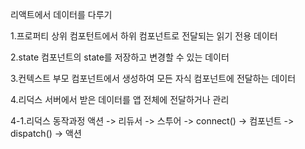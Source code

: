 리액트에서 데이터를 다루기

1.프로퍼티
상위 컴포턴트에서 하위 컴포넌트로 전달되는 읽기 전용 데이터

2.state
컴포넌트의 state를 저장하고 변경할 수 있는 데이터

3.컨텍스트
부모 컴포넌트에서 생성하여 모든 자식 컴포넌트에 전달하는 데이터

4.리덕스
서버에서 받은 데이터를 앱 전체에 전달하거나 관리

4-1.리덕스 동작과정
액션 -> 리듀서 -> 스투어 -> connect() -> 컴포넌트 -> dispatch() -> 액션
